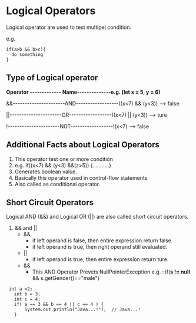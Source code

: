 # Logical Operators

Logical operator are used to test multipel condition. 

e.g. 
```
if(a>b && b>c){
  do something
}
```

## Type of Logical operator
  
  **Operator ------------- Name--------------e.g. (let x = 5, y = 6)**
 
 &&----------------------AND------------------((x<7) && (y<3)) --> false
 
 ||----------------------OR------------------((x<7) || (y<3)) --> ture
 
 !----------------------NOT------------------!(x<7) --> false
 
  
 ## Additional Facts about Logical Operators
 
 1. This operator test one or more condition 
 2. e.g. if((x<7) && (y<3) &&(z>5)) {...........}
 3. Generates boolean value.
 4. Basically this operator used in control-flow statements
 5. Also called as conditional operator.
  
## Short Circuit Operators

Logical AND (&&) and Logical OR (||) are also called short circuit operators.

1. && and || 
    - && 
        - if left operand is false, then entire expression return false.
        - if left operand is true, then right operand still evaluated.
    - ||
        - if left operand is true, then entire expression return ture.
    -  && 
        - This AND Operator Prevets NullPointerException 
          e.g. : if(**s != null** && s.getGender()=="male")
      
 ```
  int a =2;
	int b = 3;
	int c = 4;
	if( a == 3 && b == 4 || c == 4 ) {
		System.out.println("Java...!");  // Java...!
	}
  ```
